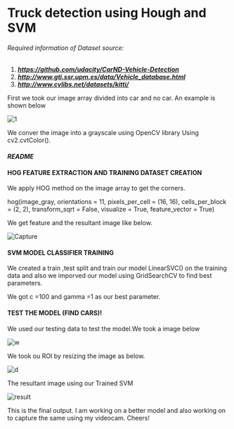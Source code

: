 # **Truck detection using Hough and SVM**


###### Required information of Dataset source:
1. ***https://github.com/udacity/CarND-Vehicle-Detection***
2. ***http://www.gti.ssr.upm.es/data/Vehicle_database.html***
3. ***http://www.cvlibs.net/datasets/kitti/***


First we took our image array divided into car and no car.
An example is shown below

![1](https://user-images.githubusercontent.com/67842238/103686154-66a92200-4fb4-11eb-8305-3e38490b1f53.JPG)

We conver the image into a grayscale using OpenCV library
Using cv2.cvtColor().

#### *README*

#### **HOG FEATURE EXTRACTION AND TRAINING DATASET CREATION**

We apply HOG method on the image array to get the corners.

hog(image_gray, orientations = 11, pixels_per_cell = (16, 16), cells_per_block = (2, 2), transform_sqrt = False, 
visualize = True, feature_vector = True)

We get feature and the resultant image like below.

![Capture](https://user-images.githubusercontent.com/67842238/103686489-e7681e00-4fb4-11eb-80fd-c0c3f0a85c4d.JPG)



#### **SVM MODEL CLASSIFIER TRAINING**

We created a train ,test split and train our model LinearSVC() on the training data and also we imporved
our model using GridSearchCV to find best parameters.

We got c =100 and gamma =1 as our best parameter.



#### **TEST THE MODEL (FIND CARS)!**

We used our testing data to test the model.We took a image below 

![w](https://user-images.githubusercontent.com/67842238/103687044-a7556b00-4fb5-11eb-8904-485334221b87.JPG)

We took ou ROI by resizing the image as below.

![d](https://user-images.githubusercontent.com/67842238/103687088-b9cfa480-4fb5-11eb-9177-52c01c77aca6.JPG)

The resultant image using our Trained SVM

![result](https://user-images.githubusercontent.com/67842238/103687236-f56a6e80-4fb5-11eb-8456-bef21b893877.JPG)



This is the final output. I am working on a better model and also working on to capture the same using my videocam.
Cheers!





